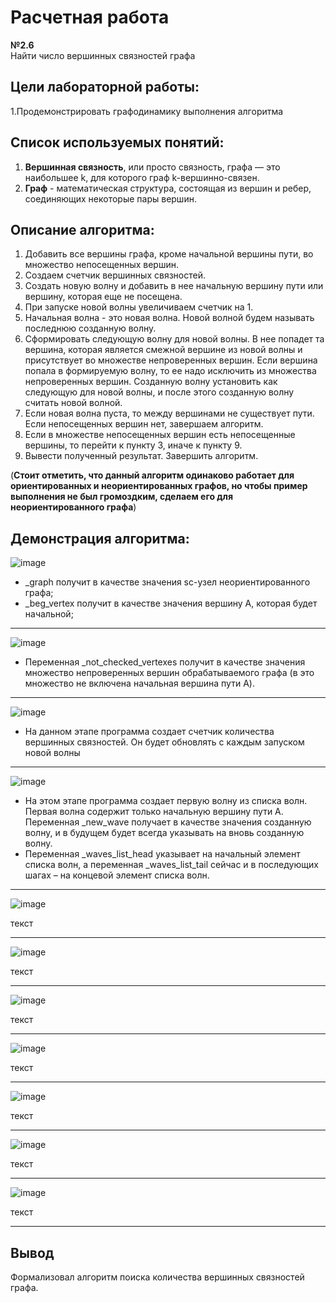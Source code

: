 # Расчетная работа
**№2.6**    
Найти число вершинных связностей графа
## Цели лабораторной работы:
1.Продемонстрировать графодинамику выполнения алгоритма

## Список используемых понятий:
1. **Вершинная связность**, или просто связность, графа — это наибольшее k, для которого граф k-вершинно-связен.
2. **Граф** - математическая структура, состоящая из вершин и ребер, соединяющих некоторые пары вершин.

## Описание алгоритма:
1. Добавить все вершины графа, кроме начальной вершины пути, во множество непосещенных вершин.
2. Создаем счетчик вершинных связностей.
3. Создать новую волну и добавить в нее начальную вершину пути или вершину, которая еще не посещена.
4. При запуске новой волны увеличиваем счетчик на 1.
5. Начальная волна - это новая волна. Новой волной будем называть последнюю созданную волну.
6. Сформировать следующую волну для новой волны. В нее попадет та вершина, которая является смежной вершине из новой волны и присутствует во множестве непроверенных вершин. Если вершина попала в формируемую волну, то ее надо исключить из множества непроверенных вершин. Созданную волну установить как следующую для новой волны, и после этого созданную волну считать новой волной.
7. Если новая волна пуста, то между вершинами не существует пути. Если непосещенных вершин нет, завершаем алгоритм. 
8. ﻿﻿﻿Если в множестве непосещенных вершин есть непосещенные вершины, то перейти к пункту 3, иначе к пункту 9.
9. Вывести полученный результат. Завершить алгоритм.

(**Стоит отметить, что данный алгоритм одинаково работает для ориентированных и неориентированных графов, но чтобы пример выполнения не был громоздким, сделаем его для неориентированного графа**)

## Демонстрация алгоритма:

![image](https://github.com/iis-32170x/RPIIS/assets/147609793/ba4255b0-6f74-4313-9406-4ded2d89ff49)

* _graph получит в качестве значения sc-узел неориентированного графа;
* _beg_vertex получит в качестве значения вершину А, которая будет начальной;
******

![image](https://github.com/iis-32170x/RPIIS/assets/147609793/30f0bdd3-9d71-4a5a-8e89-ccf0bc9b71a1)


* Переменная _not_checked_vertexes получит в качестве значения множество непроверенных
вершин обрабатываемого графа (в это множество не включена начальная вершина пути A).
******

![image](https://github.com/iis-32170x/RPIIS/assets/147609793/43116f6d-4371-4a64-bb6e-a4f466d6b4ad)

* На данном этапе программа создает счетчик количества вершинных связностей. Он будет обновлять с каждым запуском новой волны
****

![image](https://github.com/iis-32170x/RPIIS/assets/147609793/4411882c-0734-4bbe-8340-45cab00cb49a)

* На этом этапе программа создает первую волну из списка волн. Первая волна содержит только начальную вершину пути A. Переменная _new_wave получает в качестве значения созданную волну, и в будущем будет всегда указывать на вновь созданную волну.
* Переменная _waves_list_head указывает на начальный элемент списка волн, а переменная _waves_list_tail сейчас и в последующих шагах – на концевой элемент списка волн.
******

![image](https://github.com/iis-32170x/RPIIS/assets/147609793/2780710d-8ea4-4023-913a-dcc88b2092ed)

текст
******

![image](https://github.com/iis-32170x/RPIIS/assets/147609793/01838c9e-f85f-4f66-9954-f072654dfeb2)

текст
******

![image](https://github.com/iis-32170x/RPIIS/assets/147609793/2db70e9a-9f8c-409a-a28a-747a11e3e2f9)

текст
******

![image](https://github.com/iis-32170x/RPIIS/assets/147609793/6287fdea-4d70-4fbb-b4d9-cf05a992a76f)

текст
******

![image](https://github.com/iis-32170x/RPIIS/assets/147609793/93ca615e-1e23-4369-8b29-8dea182c91d8)

текст
******

![image](https://github.com/iis-32170x/RPIIS/assets/147609793/9fb2d56b-2e10-40b0-80e2-d06e76600604)

текст
******

![image](https://github.com/iis-32170x/RPIIS/assets/147609793/a4e82dae-f30d-403f-ac0c-7cafeceec4f8)

текст
******


## Вывод
Формализовал алгоритм поиска количества вершинных связностей графа.


